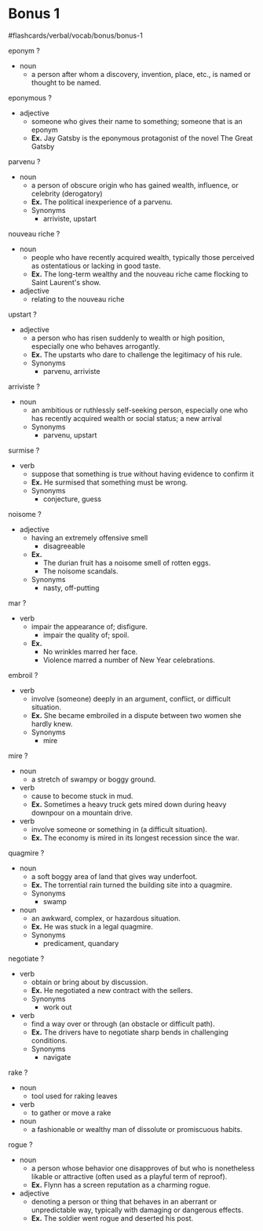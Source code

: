 # Bonus 1
#flashcards/verbal/vocab/bonus/bonus-1

eponym
?
- noun
	- a person after whom a discovery, invention, place, etc., is named or thought to be named.

eponymous
?
- adjective
	- someone who gives their name to something; someone that is an eponym
	- **Ex.** Jay Gatsby is the eponymous protagonist of the novel The Great Gatsby

parvenu
? 
- noun
	- a person of obscure origin who has gained wealth, influence, or celebrity (derogatory)
	- **Ex.** The political inexperience of a parvenu.
	- Synonyms
		- arriviste, upstart

nouveau riche
?
- noun
	- people who have recently acquired wealth, typically those perceived as ostentatious or lacking in good taste.
	- **Ex.** The long-term wealthy and the nouveau riche came flocking to Saint Laurent's show.
- adjective
	- relating to the nouveau riche

upstart
?
- adjective
	- a person who has risen suddenly to wealth or high position, especially one who behaves arrogantly.
	- **Ex.** The upstarts who dare to challenge the legitimacy of his rule.
	- Synonyms
		- parvenu, arriviste

arriviste
?
- noun
	- an ambitious or ruthlessly self-seeking person, especially one who has recently acquired wealth or social status; a new arrival
	- Synonyms
		- parvenu, upstart

surmise
?
- verb
	- suppose that something is true without having evidence to confirm it
	- **Ex.** He surmised that something must be wrong.
	- Synonyms
		- conjecture, guess

noisome
?
- adjective
	- having an extremely offensive smell
		- disagreeable
	- **Ex.** 
		- The durian fruit has a noisome smell of rotten eggs.
		- The noisome scandals.
	- Synonyms
		- nasty, off-putting

mar
?
- verb
	- impair the appearance of; disfigure.
		- impair the quality of; spoil.
	- **Ex.**
		- No wrinkles marred her face.
		- Violence marred a number of New Year celebrations.

embroil
?
- verb
	- involve (someone) deeply in an argument, conflict, or difficult situation.
	- **Ex.** She became embroiled in a dispute between two women she hardly knew.
	- Synonyms
		- mire

mire
?
- noun
	- a stretch of swampy or boggy ground.
- verb
	- cause to become stuck in mud.
	- **Ex.** Sometimes a heavy truck gets mired down during heavy downpour on a mountain drive.
- verb
	- involve someone or something in (a difficult situation).
	- **Ex.** The economy is mired in its longest recession since the war.

quagmire
?
- noun
	- a soft boggy area of land that gives way underfoot.
	- **Ex.** The torrential rain turned the building site into a quagmire.
	- Synonyms
		- swamp
- noun
	- an awkward, complex, or hazardous situation.
	- **Ex.** He was stuck in a legal quagmire.
	- Synonyms
		- predicament, quandary

negotiate
?
- verb
	- obtain or bring about by discussion.
	- **Ex.** He negotiated a new contract with the sellers.
	- Synonyms
		- work out
- verb
	- find a way over or through (an obstacle or difficult path).
	- **Ex.** The drivers have to negotiate sharp bends in challenging conditions.
	- Synonyms
		- navigate

rake
?
- noun
	- tool used for raking leaves
- verb
	- to gather or move a rake
- noun
	- a fashionable or wealthy man of dissolute or promiscuous habits.

rogue
?
- noun
	- a person whose behavior one disapproves of but who is nonetheless likable or attractive (often used as a playful term of reproof).
	- **Ex.** Flynn has a screen reputation as a charming rogue.
- adjective
	- denoting a person or thing that behaves in an aberrant or unpredictable way, typically with damaging or dangerous effects.
	- **Ex.** The soldier went rogue and deserted his post.